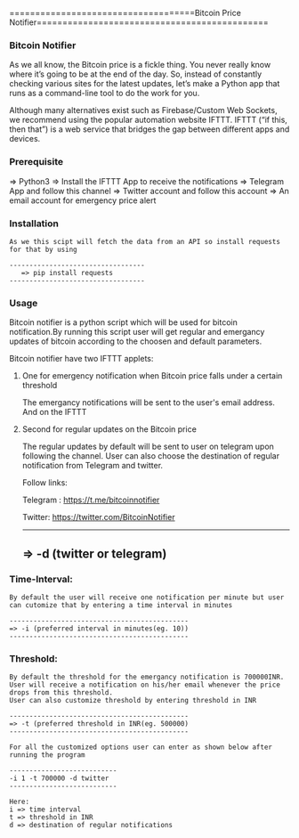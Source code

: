====================================Bitcoin Price Notifier=============================================

### Bitcoin Notifier

As we all know, the Bitcoin price is a fickle thing. You never really know where it’s going to be at the end of the day. So, instead of constantly checking various sites for the latest updates, let’s make a Python app that runs as a command-line tool to do the work for you.

Although many alternatives exist such as Firebase/Custom Web Sockets, we recommend using the popular automation website IFTTT. IFTTT (“if this, then that”) is a web service that bridges the gap between different apps and devices.

### Prerequisite

  => Python3 
  => Install the IFTTT App to receive the notifications 
  => Telegram App and follow this channel 
  => Twitter account and follow this account 
  => An email account for emergency price alert
   
### Installation

    As we this scipt will fetch the data from an API so install requests for that by using

    ----------------------------------
       => pip install requests
    ----------------------------------


### Usage

Bitcoin notifier is a python script which will be used for bitcoin notification.By running this script user will get regular and emergancy updates of bitcoin according to the choosen and default parameters.

Bitcoin notifier have two IFTTT applets:
1. One for emergency notification when Bitcoin price falls under a certain threshold

    The emergancy notifications will be sent to the user's email address.
    And on the IFTTT

2. Second for regular  updates on the Bitcoin price

    The regular updates by default will be sent to user on telegram upon following the channel.
    User can also choose the destination of regular notification from Telegram and twitter.

    Follow links: 

    Telegram : https://t.me/bitcoinnotifier

    Twitter: https://twitter.com/BitcoinNotifier

    -------------------------------------------
    => -d (twitter or telegram)
    -------------------------------------------

### Time-Interval:
    By default the user will receive one notification per minute but user can cutomize that by entering a time interval in minutes

    ---------------------------------------------
    => -i (preferred interval in minutes(eg. 10))
    ---------------------------------------------

### Threshold:
    By default the threshold for the emergancy notification is 700000INR.
    User will receive a notification on his/her email whenever the price drops from this threshold.
    User can also customize threshold by entering threshold in INR

    ---------------------------------------------
    => -t (preferred threshold in INR(eg. 500000)
    ---------------------------------------------

    For all the customized options user can enter as shown below after running the program

    ---------------------------
    -i 1 -t 700000 -d twitter
    ---------------------------

    Here:
    i => time interval
    t => threshold in INR
    d => destination of regular notifications